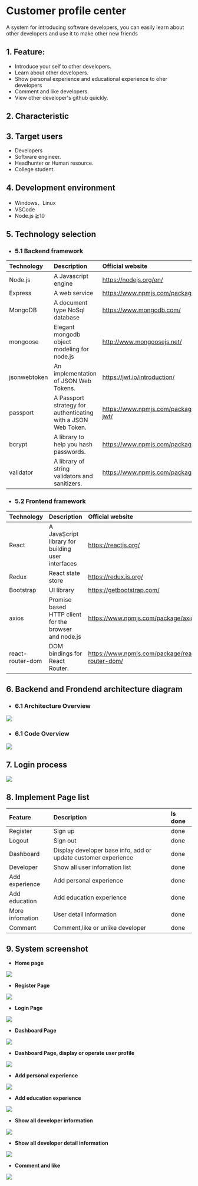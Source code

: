 # Customer profile center


A system for introducing software developers, you can easily learn about other developers and use it to make other new friends


## 1. Feature:

- Introduce your self to other developers.
- Learn about other developers.
- Show personal experience and educational experience to oher developers
- Comment and like developers.
- View other developer's github quickly.

## 2. Characteristic

## 3. Target users

- Developers
- Software engineer.
- Headhunter or Human resource.
- College student.

## 4. Development environment

- Windows、Linux
- VSCode
- Node.js ≧10

## 5. Technology selection

- ### 5.1 Backend framework

<table>
<thead>
<tr>
<th align="left">Technology</th>
<th align="left">Description</th>
<th align="left">Official website</th>
</tr>
</thead>
<tbody>
<tr>
<td align="left">Node.js</td>
<td align="left">A Javascript engine</td>
<td align="left"><a href="https://nodejs.org/en/" rel="nofollow">https://nodejs.org/en/</a></td>
</tr>

<tr>
<td align="left">Express</td>
<td align="left">A web service</td>
<td align="left"><a href="https://www.npmjs.com/package/express" rel="nofollow">https://www.npmjs.com/package/express</a></td>
</tr>

<tr>
<td align="left">MongoDB</td>
<td align="left">A document type NoSql database</td>
<td align="left"><a href="https://www.mongodb.com/" rel="nofollow">https://www.mongodb.com/</a></td>
</tr>

<tr>
<td align="left">mongoose</td>
<td align="left">Elegant mongodb object modeling for node.js</td>
<td align="left"><a href="http://www.mongoosejs.net/" rel="nofollow">http://www.mongoosejs.net/</a></td>
</tr>


<tr>
<td align="left">jsonwebtoken</td>
<td align="left">An implementation of JSON Web Tokens.</td>
<td align="left"><a href="https://jwt.io/introduction/" rel="nofollow">https://jwt.io/introduction/</a></td>
</tr>

<tr>
<td align="left">passport</td>
<td align="left">A Passport strategy for authenticating with a JSON Web Token.</td>
<td align="left"><a href="https://www.npmjs.com/package/passport-jwt/" rel="nofollow">https://www.npmjs.com/package/passport-jwt/</a></td>
</tr>

<tr>
<td align="left">bcrypt</td>
<td align="left">A library to help you hash passwords.</td>
<td align="left"><a href="https://www.npmjs.com/package/bcrypt/" rel="nofollow">https://www.npmjs.com/package/bcrypt/</a></td>
</tr>

<tr>
<td align="left">validator</td>
<td align="left">A library of string validators and sanitizers.</td>
<td align="left"><a href="https://www.npmjs.com/package/validator/" rel="nofollow">https://www.npmjs.com/package/validator/</a></td>
</tr>
</tbody>
</table>

- ### 5.2 Frontend framework

<table>
<thead>
<tr>
<th align="left">Technology</th>
<th align="left">Description</th>
<th align="left">Official website</th>
</tr>
</thead>
<tbody>
<tr>
<td align="left">React</td>
<td align="left">A JavaScript library for building user interfaces</td>
<td align="left"><a href="https://reactjs.org/" rel="nofollow">https://reactjs.org/</a></td>
</tr>
<tr>
<td align="left">Redux</td>
<td align="left">React state store</td>
<td align="left"><a href="https://redux.js.org/" rel="nofollow">https://redux.js.org/</a></td>
</tr>
<tr>
<td align="left">Bootstrap</td>
<td align="left">UI library</td>
<td align="left"><a href="https://getbootstrap.com/" rel="nofollow">https://getbootstrap.com/</a></td>
</tr>
<tr>
<td align="left">axios</td>
<td align="left">Promise based HTTP client for the browser and node.js</td>
<td align="left"><a href="https://www.npmjs.com/package/axios/" rel="nofollow">https://www.npmjs.com/package/axios/</a></td>
</tr>
<tr>
<td align="left">react-router-dom</td>
<td align="left">DOM bindings for React Router.</td>
<td align="left"><a href="https://www.npmjs.com/package/react-router-dom/" rel="nofollow">https://www.npmjs.com/package/react-router-dom/</a></td>
</tr>
</tbody>
</table>

## 6. Backend and Frondend architecture diagram

- ### 6.1 Architecture Overview

![](@attachment/Clipboard_2021-07-22-00-55-29.png)

- ### 6.1 Code Overview

![](@attachment/Clipboard_2021-07-22-00-12-04.png)

## 7. Login process

![](@attachment/Clipboard_2021-07-22-00-44-54.png)

## 8. Implement Page list

<table>
<thead>
<tr>
<th align="left">Feature</th>
<th align="left">Description</th>
<th align="left">Is done</th>
</tr>
</thead>
<tbody>
<tr>
<td align="left">Register</td>
<td align="left">Sign up</td>
<td align="left">done</td>
</tr>

<tr>
<td align="left">Logout</td>
<td align="left">Sign out</td>
<td align="left">done</td>
</tr>

<tr>
<td align="left">Dashboard</td>
<td align="left">Display developer base info, add or update customer experience</td>
<td align="left">done</td>
</tr>

<tr>
<td align="left">Developer</td>
<td align="left">Show all user infomation list</td>
<td align="left">done</td>
</tr>

<tr>
<td align="left">Add experience</td>
<td align="left">Add personal experience</td>
<td align="left">done</td>
</tr>

<tr>
<td align="left">Add education</td>
<td align="left">Add education experience</td>
<td align="left">done</td>
</tr>

<tr>
<td align="left">More infomation</td>
<td align="left">User detail information</td>
<td align="left">done</td>
</tr>
<tr>
<td align="left">Comment</td>
<td align="left">Comment,like or unlike developer</td>
<td align="left">done</td>
</tr>

</tbody>
</table>


## 9. System screenshot

- **Home page**

![](@attachment/Clipboard_2021-07-21-23-36-56.png)

- **Register Page**

![](@attachment/Clipboard_2021-07-21-23-38-16.png)

- **Login Page**

![](@attachment/Clipboard_2021-07-21-23-38-50.png)

- **Dashboard Page**

![](@attachment/Clipboard_2021-07-21-23-40-22.png)

- **Dashboard Page, display or operate user profile**

![](@attachment/Clipboard_2021-07-21-23-49-24.png)

- **Add personal experience**

![](@attachment/Clipboard_2021-07-21-23-50-55.png)

- **Add education experience**

![](@attachment/Clipboard_2021-07-21-23-51-29.png)

- **Show all developer information**

![](@attachment/Clipboard_2021-07-21-23-52-26.png)

- **Show all developer detail information**

![](@attachment/Clipboard_2021-07-21-23-55-16.png)

- **Comment and like**

![](@attachment/Clipboard_2021-07-21-23-58-19.png)


